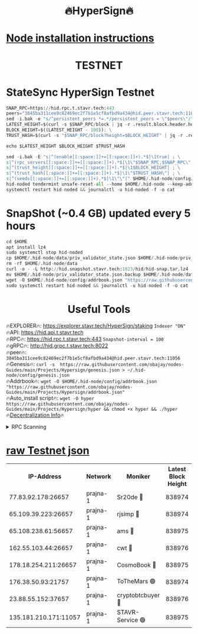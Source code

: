<h1 align="center"> 🔥HyperSign🔥</h1>

[Node installation instructions](https://github.com/obajay/nodes-Guides/tree/main/Projects/Hypersign)
=

<h1 align="center"> TESTNET</h1>

# StateSync HyperSign Testnet
```python
SNAP_RPC=https://hid.rpc.t.stavr.tech:443
peers="3845ba311cee9c82469ec2f7b1e5cf8afbd9a434@hid.peer.stavr.tech:11056"
sed -i.bak -e "s/^persistent_peers *=.*/persistent_peers = \"$peers\"/" $HOME/.hid-node/config/config.toml
LATEST_HEIGHT=$(curl -s $SNAP_RPC/block | jq -r .result.block.header.height); \
BLOCK_HEIGHT=$((LATEST_HEIGHT - 100)); \
TRUST_HASH=$(curl -s "$SNAP_RPC/block?height=$BLOCK_HEIGHT" | jq -r .result.block_id.hash)

echo $LATEST_HEIGHT $BLOCK_HEIGHT $TRUST_HASH

sed -i.bak -E "s|^(enable[[:space:]]+=[[:space:]]+).*$|\1true| ; \
s|^(rpc_servers[[:space:]]+=[[:space:]]+).*$|\1\"$SNAP_RPC,$SNAP_RPC\"| ; \
s|^(trust_height[[:space:]]+=[[:space:]]+).*$|\1$BLOCK_HEIGHT| ; \
s|^(trust_hash[[:space:]]+=[[:space:]]+).*$|\1\"$TRUST_HASH\"| ; \
s|^(seeds[[:space:]]+=[[:space:]]+).*$|\1\"\"|" $HOME/.hid-node/config/config.toml
hid-noded tendermint unsafe-reset-all --home $HOME/.hid-node --keep-addr-book
systemctl restart hid-noded && journalctl -u hid-noded -f -o cat
```
# SnapShot (~0.4 GB) updated every 5 hours
```python
cd $HOME
apt install lz4
sudo systemctl stop hid-noded
cp $HOME/.hid-node/data/priv_validator_state.json $HOME/.hid-node/priv_validator_state.json.backup
rm -rf $HOME/.hid-node/data
curl -o - -L http://hid.snapshot.stavr.tech:1023/hid/hid-snap.tar.lz4 | lz4 -c -d - | tar -x -C $HOME/.hid-node --strip-components 2
mv $HOME/.hid-node/priv_validator_state.json.backup $HOME/.hid-node/data/priv_validator_state.json
wget -O $HOME/.hid-node/config/addrbook.json "https://raw.githubusercontent.com/obajay/nodes-Guides/main/Projects/Hypersign/addrbook.json"
sudo systemctl restart hid-noded && journalctl -u hid-noded -f -o cat
```

 <h1 align="center"> Useful Tools</h1>

🔥EXPLORER🔥:      https://explorer.stavr.tech/HyperSign/staking        `Indexer "ON"` \
🔥API:             https://hid.api.t.stavr.tech \
🔥RPC🔥:           https://hid.rpc.t.stavr.tech:443              `Snapshot-interval = 100` \
🔥gRPC🔥:          http://hid.grpc.t.stavr.tech:8022 \
🔥peer🔥:          `3845ba311cee9c82469ec2f7b1e5cf8afbd9a434@hid.peer.stavr.tech:11056` \
🔥Genesis🔥:     ```curl -s  https://raw.githubusercontent.com/obajay/nodes-Guides/main/Projects/Hypersign/genesis.json > ~/.hid-node/config/genesis.json``` \
🔥Addrbook🔥:    ```wget -O $HOME/.hid-node/config/addrbook.json "https://raw.githubusercontent.com/obajay/nodes-Guides/main/Projects/Hypersign/addrbook.json"``` \
🔥Auto_install script🔥: ```wget -O hyper https://raw.githubusercontent.com/obajay/nodes-Guides/main/Projects/Hypersign/hyper && chmod +x hyper && ./hyper``` \
🔥[Decentralization Info](https://github.com/obajay/StateSync-snapshots/tree/main/Projects/Hypersign/Decentralization)🔥

<details>
<summary>RPC Scanning</summary>

<h2 align="center"> We scan nodes in real time every 4 hours. And we provide the final result of RPC endpoints.
We cannot influence the operation of these nodes in any way. </h2>


```python
If Voting Power is higher than 0 --> then the Node is a validator of the network and may be subject to attack and be a potential threat to the chain.
```
```python
We marked such validators with a red symbol
```

</details>

[raw Testnet json](https://rpc-check.hypert.stavr.tech/hypert/rpc-hypert-result.json)
=

<table><tr><th>IP-Address</th><th>Network</th><th>Moniker</th><th>Latest Block Height</th><th>Earliest Block Height</th><th>Catching Up</th><th>Tx Index</th><th>Voting Power</th><th>Scan Time</th></tr><tr><td>77.83.92.178:26657</td><td>prajna-1</td><td>Sr20de 🔴</td><td>838974</td><td>1</td><td>False</td><td>on</td><td>1080256</td><td>2024-02-13T12:12:51.553185619UTC</td></tr><tr><td>65.109.39.223:26657</td><td>prajna-1</td><td>rjsimp 🔴</td><td>838974</td><td>1</td><td>False</td><td>on</td><td>1182872</td><td>2024-02-13T12:12:54.959945384UTC</td></tr><tr><td>65.108.238.61:56657</td><td>prajna-1</td><td>ams 🔴</td><td>838975</td><td>1</td><td>False</td><td>on</td><td>1221787</td><td>2024-02-13T12:12:59.778335225UTC</td></tr><tr><td>162.55.103.44:26657</td><td>prajna-1</td><td>cwt 🔴</td><td>838976</td><td>1</td><td>False</td><td>on</td><td>989833</td><td>2024-02-13T12:13:02.426845332UTC</td></tr><tr><td>178.18.254.211:26657</td><td>prajna-1</td><td>CosmoBook 🔴</td><td>838975</td><td>108201</td><td>False</td><td>on</td><td>990495</td><td>2024-02-13T12:12:59.421214653UTC</td></tr><tr><td>176.38.50.93:21757</td><td>prajna-1</td><td>ToTheMars 🟢</td><td>838974</td><td>635201</td><td>False</td><td>on</td><td>0</td><td>2024-02-13T12:12:52.587458980UTC</td></tr><tr><td>23.88.55.152:37657</td><td>prajna-1</td><td>cryptobtcbuyer 🔴</td><td>838976</td><td>738976</td><td>False</td><td>on</td><td>1207721</td><td>2024-02-13T12:13:02.657382729UTC</td></tr><tr><td>135.181.210.171:11057</td><td>prajna-1</td><td>STAVR-Service 🟢</td><td>838975</td><td>838001</td><td>False</td><td>on</td><td>0</td><td>2024-02-13T12:13:00.107571008UTC</td></tr></table>
